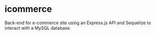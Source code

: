 # icommerce
Back-end for e-commerce site using an Express.js API and Sequelize to interact with a MySQL database.
